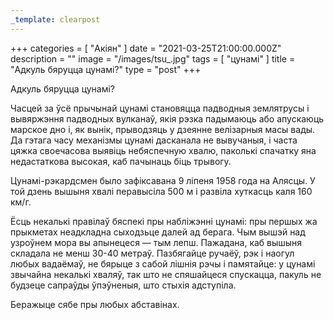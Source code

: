 ```yaml
---
_template: clearpost
---
```



+++
categories = [ "Акiян" ]
date = "2021-03-25T21:00:00.000Z"
description = ""
image = "/images/tsu_.jpg"
tags = [ "цунамі" ]
title = "Адкуль бяруцца цунамі?"
type = "post"
+++


Адкуль бяруцца цунамі?  
  
Часцей за ўсё прычынай цунамі становяцца падводныя землятрусы і вывяржэння падводных вулканаў, якія рэзка падымаюць або апускаюць марское дно і, як вынік, прыводзяць у дзеянне велізарныя масы вады. Да гэтага часу механізмы цунамі дасканала не вывучаныя, і часта цяжка своечасова выявіць небяспечную хвалю, паколькі спачатку яна недастаткова высокая, каб пачынаць біць трывогу.  
  
Цунамі-рэкардсмен было зафіксавана 9 ліпеня 1958 года на Алясцы. У той дзень вышыня хвалі перавысіла 500 м і развіла хуткасць каля 160 км/г.  
  
Ёсць некалькі правілаў бяспекі пры набліжэнні цунамі: пры першых жа прыкметах неадкладна сыходзьце далей ад берага. Чым вышэй над узроўнем мора вы апынецеся — тым лепш. Пажадана, каб вышыня складала не менш 30-40 метраў. Пазбягайце ручаёў, рэк і наогул любых вадаёмаў, не бярыце з сабой лішнія рэчы і памятайце: у цунамі звычайна некалькі хваляў, так што не спяшайцеся спускацца, пакуль не будзеце сапраўды ўпэўненыя, што стыхія адступіла.  
  
Беражыце сябе пры любых абставінах.
